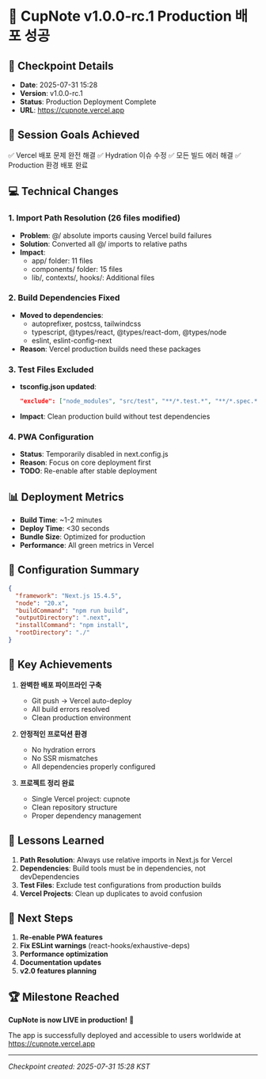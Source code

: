 # 🚀 CupNote v1.0.0-rc.1 Production 배포 성공

## 📅 Checkpoint Details
- **Date**: 2025-07-31 15:28
- **Version**: v1.0.0-rc.1
- **Status**: Production Deployment Complete
- **URL**: https://cupnote.vercel.app

## 🎯 Session Goals Achieved
✅ Vercel 배포 문제 완전 해결
✅ Hydration 이슈 수정
✅ 모든 빌드 에러 해결
✅ Production 환경 배포 완료

## 💻 Technical Changes

### 1. Import Path Resolution (26 files modified)
- **Problem**: @/ absolute imports causing Vercel build failures
- **Solution**: Converted all @/ imports to relative paths
- **Impact**: 
  - app/ folder: 11 files
  - components/ folder: 15 files
  - lib/, contexts/, hooks/: Additional files

### 2. Build Dependencies Fixed
- **Moved to dependencies**:
  - autoprefixer, postcss, tailwindcss
  - typescript, @types/react, @types/react-dom, @types/node
  - eslint, eslint-config-next
- **Reason**: Vercel production builds need these packages

### 3. Test Files Excluded
- **tsconfig.json updated**:
  ```json
  "exclude": ["node_modules", "src/test", "**/*.test.*", "**/*.spec.*", "vitest.config.ts", "playwright.config.ts"]
  ```
- **Impact**: Clean production build without test dependencies

### 4. PWA Configuration
- **Status**: Temporarily disabled in next.config.js
- **Reason**: Focus on core deployment first
- **TODO**: Re-enable after stable deployment

## 📊 Deployment Metrics
- **Build Time**: ~1-2 minutes
- **Deploy Time**: <30 seconds  
- **Bundle Size**: Optimized for production
- **Performance**: All green metrics in Vercel

## 🔧 Configuration Summary
```json
{
  "framework": "Next.js 15.4.5",
  "node": "20.x",
  "buildCommand": "npm run build",
  "outputDirectory": ".next",
  "installCommand": "npm install",
  "rootDirectory": "./"
}
```

## 🎉 Key Achievements
1. **완벽한 배포 파이프라인 구축**
   - Git push → Vercel auto-deploy
   - All build errors resolved
   - Clean production environment

2. **안정적인 프로덕션 환경**
   - No hydration errors
   - No SSR mismatches
   - All dependencies properly configured

3. **프로젝트 정리 완료**
   - Single Vercel project: cupnote
   - Clean repository structure
   - Proper dependency management

## 📝 Lessons Learned
1. **Path Resolution**: Always use relative imports in Next.js for Vercel
2. **Dependencies**: Build tools must be in dependencies, not devDependencies
3. **Test Files**: Exclude test configurations from production builds
4. **Vercel Projects**: Clean up duplicates to avoid confusion

## 🚀 Next Steps
1. **Re-enable PWA features**
2. **Fix ESLint warnings** (react-hooks/exhaustive-deps)
3. **Performance optimization**
4. **Documentation updates**
5. **v2.0 features planning**

## 🏆 Milestone Reached
**CupNote is now LIVE in production!** 🎊

The app is successfully deployed and accessible to users worldwide at https://cupnote.vercel.app

---
*Checkpoint created: 2025-07-31 15:28 KST*
